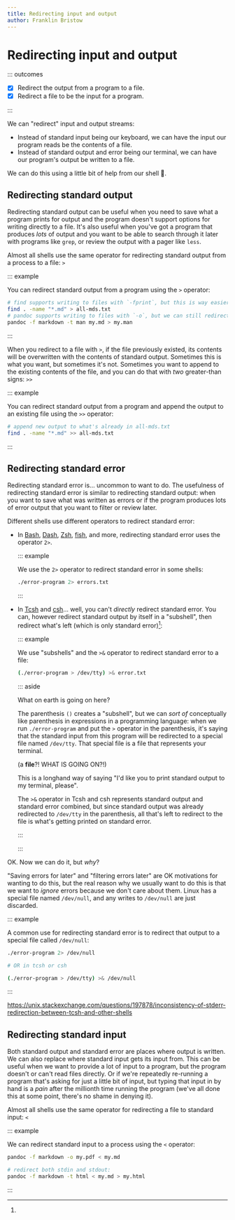 ```yaml
---
title: Redirecting input and output
author: Franklin Bristow
---
```


Redirecting input and output
============================

::: outcomes

* [X] Redirect the output from a program to a file.
* [X] Redirect a file to be the input for a program.

:::

We can "redirect" input and output streams:

* Instead of standard input being our keyboard, we can have the input our
  program reads be the contents of a file.
* Instead of standard output and error being our terminal, we can have our
  program's output be written to a file.

We can do this using a little bit of help from our shell :shell:.

Redirecting standard output
---------------------------

Redirecting standard output can be useful when you need to save what a program
prints for output and the program doesn't support options for writing directly
to a file. It's also useful when you've got a program that produces *lots* of
output and you want to be able to search through it later with programs like
`grep`, or review the output with a pager like `less`.

Almost all shells use the same operator for redirecting standard output from a
process to a file: `>`

::: example

You can redirect standard output from a program using the `>` operator:

```bash
# find supports writing to files with `-fprint`, but this is way easier
find . -name "*.md" > all-mds.txt
# pandoc supports writing to files with `-o`, but we can still redirect output
pandoc -f markdown -t man my.md > my.man
```

:::

When you redirect to a file with `>`, if the file previously existed, its
contents will be overwritten with the contents of standard output. Sometimes
this is what you want, but sometimes it's not. Sometimes you want to append to
the existing contents of the file, and you can do that with *two* greater-than
signs: `>>`

::: example

You can redirect standard output from a program and append the output to an
existing file using the `>>` operator:

```bash
# append new output to what's already in all-mds.txt
find . -name "*.md" >> all-mds.txt
```

:::

Redirecting standard error
--------------------------

Redirecting standard error is... uncommon to want to do. The usefulness of
redirecting standard error is similar to redirecting standard output: when you
want to save what was written as errors or if the program produces lots of error
output that you want to filter or review later.

Different shells use different operators to redirect standard error:

* In [Bash], [Dash], [Zsh], [fish], and more, redirecting standard error uses
  the operator `2>`.

  ::: example

  We use the `2>` operator to redirect standard error in some shells:

  ```bash
  ./error-program 2> errors.txt
  ```

  :::
* In [Tcsh] and [csh]... well, you can't *directly* redirect standard error.
  You can, however redirect standard output by itself in a "subshell", then
  redirect what's left (which is only standard error)[^tcsh-stderr]:

  ::: example

  We use "subshells" and the `>&` operator to redirect standard error to a file:

  ```bash
  (./error-program > /dev/tty) >& error.txt
  ```

  ::: aside

  What on earth is going on here?

  The parenthesis `()` creates a "subshell", but we can *sort of* conceptually
  like parenthesis in expressions in a programming language: when we run
  `./error-program` and put the `>` operator in the parenthesis, it's saying
  that the standard input from this program will be redirected to a special file
  named `/dev/tty`. That special file is a file that represents your terminal. 

  (a **file**?! WHAT IS GOING ON?!)

  This is a longhand way of saying "I'd like you to print standard output to my
  terminal, please".

  The `>&` operator in Tcsh and csh represents standard output and standard
  error combined, but since standard output was already redirected to `/dev/tty`
  in the parenthesis, all that's left to redirect to the file is what's getting
  printed on standard error.

  :::

  :::

OK. Now we can do it, but *why*?

"Saving errors for later" and "filtering errors later" are OK motivations for
wanting to do this, but the real reason why we usually want to do this is that
we want to *ignore* errors because we don't care about them. Linux has a special
file named `/dev/null`, and any writes to `/dev/null` are just discarded.

::: example

A common use for redirecting standard error is to redirect that output to a
special file called `/dev/null`:

```bash
./error-program 2> /dev/null

# OR in tcsh or csh

(./error-program > /dev/tty) >& /dev/null
```

:::

[Bash]: https://www.gnu.org/software/bash/
[Dash]: http://gondor.apana.org.au/~herbert/dash/
[Zsh]: https://www.zsh.org/
[fish]: https://fishshell.com
[Tcsh]: https://www.tcsh.org/
[csh]: https://github.com/freebsd/freebsd-src/tree/main/bin/csh
[^tcsh-stderr]:
<https://unix.stackexchange.com/questions/197878/inconsistency-of-stderr-redirection-between-tcsh-and-other-shells>

Redirecting standard input
--------------------------

Both standard output and standard error are places where output is written. We
can also replace where standard input gets its input from. This can be useful
when we want to provide a lot of input to a program, but the program doesn't or
can't read files directly. Or if we're repeatedly re-running a program that's
asking for just a little bit of input, but typing that input in by hand is a
*pain* after the millionth time running the program (we've all done this at some
point, there's no shame in denying it).

Almost all shells use the same operator for redirecting a file to standard
input: `<`

::: example

We can redirect standard input to a process using the `<` operator:

```bash
pandoc -f markdown -o my.pdf < my.md

# redirect both stdin and stdout:
pandoc -f markdown -t html < my.md > my.html
```

:::
